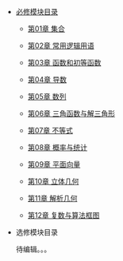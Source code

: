 * [必修模块目录](./docs/A-1必修模块目录.md)
 
    * [第01章 集合](./docs/A-01集合.md)  
    
    * [第02章 常用逻辑用语](./docs/A-02常用逻辑用语.md)   
    
    * [第03章 函数和初等函数](./docs/A-03函数和初等函数.md)  
    
    * [第04章 导数](./docs/A-04导数.md)  
    
    * [第05章 数列](./docs/A-05数列.md)  
    
    * [第06章 三角函数与解三角形](./docs/A-06三角函数+解三角形.md)  
    
    * [第07章 不等式](./docs/A-07不等式.md)  
        
    * [第08章 概率与统计](./docs/A-08概率与统计.md)  
    
    * [第09章 平面向量](./docs/A-09平面向量.md)
    
    * [第10章 立体几何](./docs/A-10立体几何.md)
    
    * [第11章 解析几何](./docs/A-11解析几何.md)
    
    * [第12章 复数与算法框图](./docs/A-10复数与算法框图.md)
    
    
    
* 选修模块目录

  待编辑。。。
